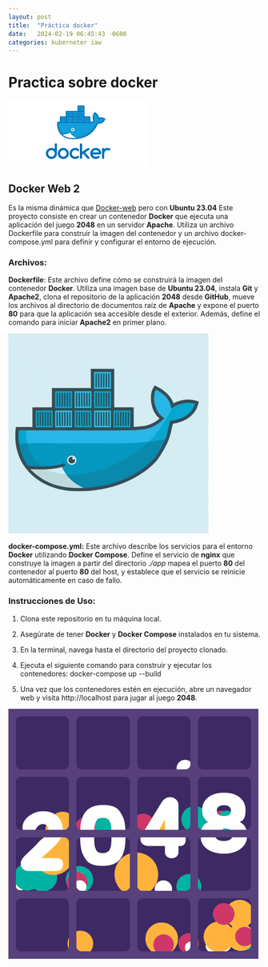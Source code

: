 ```yaml
---
layout: post
title:  "Práctica docker"
date:   2024-02-19 06:45:43 -0600
categories: kuberneter iaw
---
```


# Practica sobre docker

![](/images/Docker_logo.png)



## Docker Web 2
Es la misma dinámica que [Docker-web](https://github.com/sanchezguille7/docker-web) pero con **Ubuntu 23.04**
Este proyecto consiste en crear un contenedor **Docker** que ejecuta una aplicación del juego **2048** en un servidor **Apache**. Utiliza un archivo Dockerfile para construir la imagen del contenedor y un archivo docker-compose.yml para definir y configurar el entorno de ejecución.

  

### Archivos:

**Dockerfile**: Este archivo define cómo se construirá la imagen del contenedor **Docker**. Utiliza una imagen base de **Ubuntu 23.04**, instala **Git** y **Apache2**, clona el repositorio de la aplicación **2048** desde **GitHub**, mueve los archivos al directorio de documentos raíz de **Apache** y expone el puerto **80** para que la aplicación sea accesible desde el exterior. Además, define el comando para iniciar **Apache2** en primer plano.

  ![docker](/images/docker.gif)

**docker-compose.yml:** Este archivo describe los servicios para el entorno **Docker** utilizando **Docker Compose**. Define el servicio de **nginx** que construye la imagen a partir del directorio *./app* mapea el puerto **80** del contenedor al puerto **80** del host, y establece que el servicio se reinicie automáticamente en caso de fallo.

  

### Instrucciones de Uso:
1. Clona este repositorio en tu máquina local.
2. Asegúrate de tener **Docker** y **Docker Compose** instalados en tu sistema.
3. En la terminal, navega hasta el directorio del proyecto clonado.
4. Ejecuta el siguiente comando para construir y ejecutar los contenedores:
    docker-compose up --build
    
5. Una vez que los contenedores estén en ejecución, abre un navegador web y visita http://localhost para jugar al juego **2048**.

![2048](/images/2048.gif)
